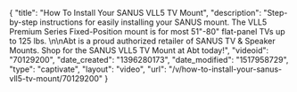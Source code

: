 {
    "title": "How To Install Your SANUS VLL5 TV Mount",
    "description": "Step-by-step instructions for easily installing your SANUS mount. The VLL5 Premium Series Fixed-Position mount is for most 51\"-80\" flat-panel TVs up to 125 lbs. \n\nAbt is a proud authorized retailer of SANUS TV & Speaker Mounts. Shop for the SANUS VLL5 TV Mount at Abt today!",
    "videoid": "70129200",
    "date_created": "1396280173",
    "date_modified": "1517958729",
    "type": "captivate",
    "layout": "video",
    "url": "\/v\/how-to-install-your-sanus-vll5-tv-mount\/70129200"
}
